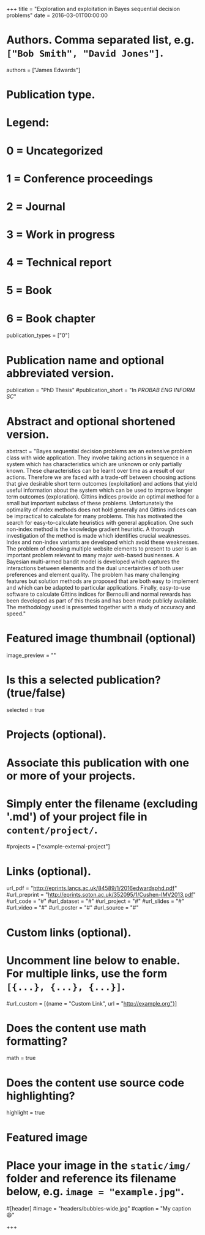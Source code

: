 +++
title = "Exploration and exploitation in Bayes sequential decision problems"
date = 2016-03-01T00:00:00

# Authors. Comma separated list, e.g. `["Bob Smith", "David Jones"]`.
authors = ["James Edwards"]

# Publication type.
# Legend:
# 0 = Uncategorized
# 1 = Conference proceedings
# 2 = Journal
# 3 = Work in progress
# 4 = Technical report
# 5 = Book
# 6 = Book chapter
publication_types = ["0"]

# Publication name and optional abbreviated version.
publication = "PhD Thesis"
#publication_short = "In *PROBAB ENG INFORM SC*"

# Abstract and optional shortened version.
abstract = "Bayes sequential decision problems are an extensive problem class with wide application. They involve taking actions in sequence in a system which has characteristics which are unknown or only partially known. These characteristics can be learnt over time as a result of our actions. Therefore we are faced with a trade-off between choosing actions that give desirable short term outcomes (exploitation) and actions that yield useful information about the system which can be used to improve longer term outcomes (exploration). Gittins indices provide an optimal method for a small but important subclass of these problems. Unfortunately the optimality of index methods does not hold generally and Gittins indices can be impractical to calculate for many problems. This has motivated the search for easy-to-calculate heuristics with general application. One such non-index method is the knowledge gradient heuristic. A thorough investigation of the method is made which identifies crucial weaknesses. Index and non-index variants are developed which avoid these weaknesses. The problem of choosing multiple website elements to present to user is an important problem relevant to many major web-based businesses. A Bayesian multi-armed bandit model is developed which captures the interactions between elements and the dual uncertainties of both user preferences and element quality. The problem has many challenging features but solution methods are proposed that are both easy to implement and which can be adapted to particular applications. Finally, easy-to-use software to calculate Gittins indices for Bernoulli and normal rewards has been developed as part of this thesis and has been made publicly available. The methodology used is presented together with a study of accuracy and speed."

# Featured image thumbnail (optional)
image_preview = ""

# Is this a selected publication? (true/false)
selected = true

# Projects (optional).
#   Associate this publication with one or more of your projects.
#   Simply enter the filename (excluding '.md') of your project file in `content/project/`.
#projects = ["example-external-project"]

# Links (optional).
url_pdf = "http://eprints.lancs.ac.uk/84589/1/2016edwardsphd.pdf"
#url_preprint = "http://eprints.soton.ac.uk/352095/1/Cushen-IMV2013.pdf"
#url_code = "#"
#url_dataset = "#"
#url_project = "#"
#url_slides = "#"
#url_video = "#"
#url_poster = "#"
#url_source = "#"

# Custom links (optional).
#   Uncomment line below to enable. For multiple links, use the form `[{...}, {...}, {...}]`.
#url_custom = [{name = "Custom Link", url = "http://example.org"}]

# Does the content use math formatting?
math = true

# Does the content use source code highlighting?
highlight = true

# Featured image
# Place your image in the `static/img/` folder and reference its filename below, e.g. `image = "example.jpg"`.
#[header]
#image = "headers/bubbles-wide.jpg"
#caption = "My caption :smile:"

+++
